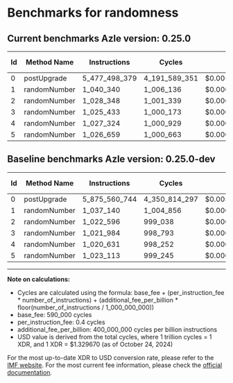 # Benchmarks for randomness

## Current benchmarks Azle version: 0.25.0

| Id  | Method Name  | Instructions  | Cycles        | USD           | USD/Million Calls | Change                                  |
| --- | ------------ | ------------- | ------------- | ------------- | ----------------- | --------------------------------------- |
| 0   | postUpgrade  | 5_477_498_379 | 4_191_589_351 | $0.0055734306 | $5_573.43         | <font color="green">-398_062_365</font> |
| 1   | randomNumber | 1_040_340     | 1_006_136     | $0.0000013378 | $1.33             | <font color="red">+3_200</font>         |
| 2   | randomNumber | 1_028_348     | 1_001_339     | $0.0000013315 | $1.33             | <font color="red">+5_752</font>         |
| 3   | randomNumber | 1_025_433     | 1_000_173     | $0.0000013299 | $1.32             | <font color="red">+3_449</font>         |
| 4   | randomNumber | 1_027_324     | 1_000_929     | $0.0000013309 | $1.33             | <font color="red">+6_693</font>         |
| 5   | randomNumber | 1_026_659     | 1_000_663     | $0.0000013306 | $1.33             | <font color="red">+3_546</font>         |

## Baseline benchmarks Azle version: 0.25.0-dev

| Id  | Method Name  | Instructions  | Cycles        | USD           | USD/Million Calls |
| --- | ------------ | ------------- | ------------- | ------------- | ----------------- |
| 0   | postUpgrade  | 5_875_560_744 | 4_350_814_297 | $0.0057851472 | $5_785.14         |
| 1   | randomNumber | 1_037_140     | 1_004_856     | $0.0000013361 | $1.33             |
| 2   | randomNumber | 1_022_596     | 999_038       | $0.0000013284 | $1.32             |
| 3   | randomNumber | 1_021_984     | 998_793       | $0.0000013281 | $1.32             |
| 4   | randomNumber | 1_020_631     | 998_252       | $0.0000013273 | $1.32             |
| 5   | randomNumber | 1_023_113     | 999_245       | $0.0000013287 | $1.32             |

---

**Note on calculations:**

- Cycles are calculated using the formula: base_fee + (per_instruction_fee \* number_of_instructions) + (additional_fee_per_billion \* floor(number_of_instructions / 1_000_000_000))
- base_fee: 590_000 cycles
- per_instruction_fee: 0.4 cycles
- additional_fee_per_billion: 400_000_000 cycles per billion instructions
- USD value is derived from the total cycles, where 1 trillion cycles = 1 XDR, and 1 XDR = $1.329670 (as of October 24, 2024)

For the most up-to-date XDR to USD conversion rate, please refer to the [IMF website](https://www.imf.org/external/np/fin/data/rms_sdrv.aspx).
For the most current fee information, please check the [official documentation](https://internetcomputer.org/docs/current/developer-docs/gas-cost#execution).
